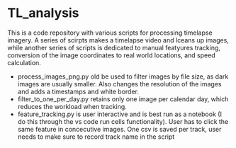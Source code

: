 # TL_analysis
This is a code repository with various scripts for processing timelapse imagery. A series of scirpts makes a timelapse video and lceans up images, while another series of scripts is dedicated to manual featyures tracking, conversion of the image coordinates to real world locations, and speed calculation. 
* process_images_png.py old be used to filter images by file size, as dark images are usually smaller. Also changes the resolution of the images and adds a timestamps and white border.
* filter_to_one_per_day.py retains only one image per calendar day, which reduces the workload when tracking.
* feature_tracking.py is user interactive and is best run as a notebook (I do this through the vs code run cells functionality). User has to click the same feature in concecutive images. One csv is saved per track, user needs to make sure to record track name in the script 
